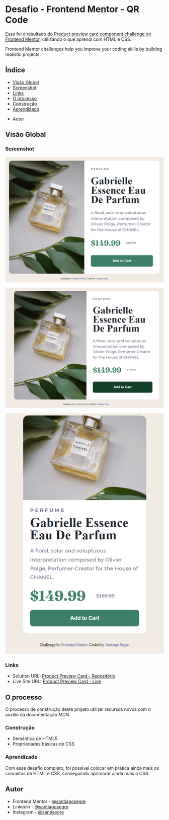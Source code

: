 # Desafio - Frontend Mentor - QR Code

Esse foi o resultado do [Product preview card component challenge on Frontend Mentor](https://www.frontendmentor.io/challenges/product-preview-card-component-GO7UmttRfa), utilizando o que aprendi com HTML e CSS.

Frontend Mentor challenges help you improve your coding skills by building realistic projects. 


## Índice

  - [Visão Global](#visão-global)
  - [Screenshot](#screenshot)
  - [Links](#links)
  - [O processo](#o-processo)
  - [Construção](#construção)
  - [Aprendizado](#aprendizado)
  <!-- - [Desenvolvimento contínuo](#desenvolvimento-contínuo)
  - [Recursos úteis](#recursos-úteis) -->
  - [Autor](#autor)



## Visão Global

### Screenshot

![](./images/screenshot1.png)

![](./images/screenshot2-back.png)

![](./images/screenshot3-mobile.png)


### Links

- Solution URL: [Product Preview Card - Repositório](https://github.com/santiagosegre/desafios/product-preview-card/)
- Live Site URL: [Product Preview Card - Live](https://santiagosegre.github.io/desafios/product-preview-card/)

## O processo

O processo de construção deste projeto utilizei recursos novos com o auxílio da documentação MDN.

### Construção

- Semântica de HTML5
- Propriedades básicas de CSS

### Aprendizado

Com esse desafio completo, foi possível colocar em prática ainda mais os conceitos de HTML e CSS, conseguindo aprimorar ainda mais o CSS. 


## Autor

<!-- - Website - [Add your name here](https://www.your-site.com) -->
- Frontend Mentor - [@santiagosegre](https://www.frontendmentor.io/profile/santiagosegre)
- Linkedin - [@santiagosegre](https://www.linkedin.com/in/santiago-segre-191407157/)
- Instagram - [@santisegre](https://www.instagram.com/santisegre/)